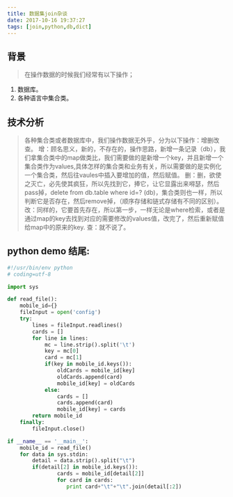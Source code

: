 ```yaml
---
title: 数据集join杂谈
date: 2017-10-16 19:37:27
tags: [join,python,db,dict]
---
```


## 背景

> 在操作数据的时候我们经常有以下操作；<!--more-->

 1. 数据库。
 2. 各种语言中集合类。

## 技术分析
>各种集合类或者数据库中，我们操作数据无外乎，分为以下操作：增删改查。
>增：顾名思义，新的，不存在的，操作思路，新增一条记录（db），我们拿集合类中的map做类比，我们需要做的是新增一个key，并且新增一个集合类作为values,具体怎样的集合类和业务有关，所以需要做的是实例化一个集合类，然后往vaules中插入要增加的值，然后赋值。
>删：删，欲使之灭亡，必先使其疯狂，所以先找到它，捧它，让它显露出来嘚瑟，然后pass掉，delete from db.table where id=? (db)，集合类则也一样，所以判断它是否存在，然后remove掉，（顺序存储和链式存储有不同的区别）。
>改：同样的，它要首先存在，所以第一步，一样无论是where检索，或者是通过map的key去找到对应的需要修改的values值，改完了，然后重新赋值给map中的原来的key.
>查：就不说了。

## python demo 结尾:

``` python
#!/usr/bin/env python
# coding=utf-8

import sys

def read_file():
    mobile_id={}
    fileInput = open('config')
    try:
        lines = fileInput.readlines()
        cards = []
        for line in lines:
            mc = line.strip().split('\t')
            key = mc[0]
            card = mc[1]
            if(key in mobile_id.keys()):
                oldCards = mobile_id[key]
                oldCards.append(card)                
                mobile_id[key] = oldCards
            else:
                cards = []
                cards.append(card)
                mobile_id[key] = cards
        return mobile_id
    finally:
        fileInput.close()

if __name__ == '__main__':
    mobile_id = read_file()
    for data in sys.stdin:
        detail = data.strip().split("\t")
    	if(detail[2] in mobile_id.keys()):
                cards = mobile_id[detail[2]]
                for card in cards:
            	   print card+"\t"+"\t".join(detail[:2])

```
